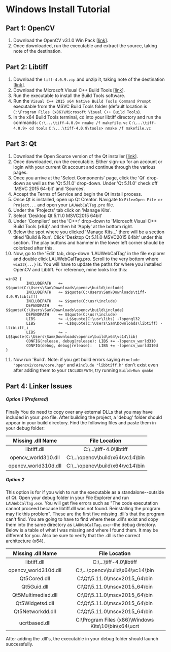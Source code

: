 # Windows Install Tutorial
## Part 1: OpenCV
1. Download the OpenCV v3.1.0 Win Pack [[link](https://opencv.org/releases.html)].
2. Once downloaded, run the executable and extract the source, taking note of the destination.

## Part 2: Libtiff
1. Download the `tiff-4.0.9.zip` and unzip it, taking note of the destination [[link](https://download.osgeo.org/libtiff/)].
2. Download the Microsoft Visual C++ Build Tools [[link](http://go.microsoft.com/fwlink/?LinkId=691126)].
3. Run the executable to install the Build Tools software.
4. Run the `Visual C++ 2015 x64 Native Build Tools Command Prompt` executable from the MSVC Build Tools folder (default location is `C:\Program Files (x86)\Microsoft Visual C++ Build Tools`).
5. In the x64 Build Tools terminal, cd into your libtiff directory and run the commands:
`C:\...\tiff-4.0.9> nmake /f makefile.vc`
`C:\...\tiff-4.0.9> cd tools`
`C:\...\tiff-4.0.9\tools> nmake /f makefile.vc`

## Part 3: Qt
1. Download the Open Source version of the Qt installer [[link](https://www.qt.io/download)].
2. Once downloaded, run the executable. Either sign-up for an account or login with your current Qt account and continue through the various pages.
3. Once you arrive at the 'Select Components' page, click the 'Qt' drop-down as well as the 'Qt 5.11.0' drop-down. Under 'Qt 5.11.0' check off 'MSVC 2015 64-bit' and 'Sources'.
4. Accept the Terms of Service and begin the Qt install process.
5. Once Qt is installed, open up Qt Creator. Navigate to `File>Open File or Project...` and open your `LAUWebCalTag.pro` file.
6. Under the 'Projects' tab click on 'Manage Kits'.
7. Select 'Desktop Qt 5.11.0 MSVC2015 64bit'
8. Under 'Compiler:' set the 'C++:' drop-down to 'Microsoft Visual C++ Build Tools (x64)' and then hit 'Apply' at the bottom right.
9. Below the spot where you clicked 'Manage Kits...' there will be a section titled 'Build & Run'. Click 'Desktop Qt 5.11.0 MSVC2015 64bit' under this section. The play buttons and hammer in the lower left corner should be colorized after this.
10. Now, go to the 'Edit' tab, drop-down 'LAUWebCalTag' in the file explorer and double click LAUWebCalTag.pro. Scroll to the very bottom where `win32{...}` is. You will have to update the paths for where you installed OpenCV and Libtiff. For reference, mine looks like this:
```
win32 {
         INCLUDEPATH   += $$quote(C:\Users\Sam\Downloads\opencv\build\include)
         INCLUDEPATH   += $$quote(C:\Users\Sam\Downloads\tiff-4.0.9\libtiff)
         INCLUDEPATH   += $$quote(C:\usr\include)
         DEPENDPATH    += $$quote(C:\Users\Sam\Downloads\opencv\build\include)
         DEPENDPATH    += $$quote(C:\usr\include)
         LIBS          += -L$$quote(C:\usr\libs) -lopengl32
         LIBS          += -L$$quote(C:\Users\Sam\Downloads\libtiff) -llibtiff_i
         LIBS          += -L$$quote(C:\Users\Sam\Downloads\opencv\build\x64\vc14\lib)
         CONFIG(release, debug|release): LIBS += -lopencv_world310
         CONFIG(debug, debug|release):   LIBS += -lopencv_world310d
}
```
11. Now run 'Build'. Note: if you get build errors saying `#include "opencv2/core/core.hpp"` and `#include "libbtiff.h"` don't exist even after adding them to your `INCLUDEPATH`, try running `Build>Run qmake`

## Part 4: Linker Issues
##### Option 1 (Preferred)
Finally You do need to copy over any external DLLs that you may have included in your .pro file. After building the project, a 'debug' folder should appear in your build directory. Find the following files and paste them in your debug folder:

|Missing .dll Name|File Location|
|:---------------:|:-----------:|
|libtiff.dll|C:\\...\tiff-4.0\libtiff|
|opencv_world310.dll|C:\\...\opencv\build\x64\vc14\bin|
|opencv_world310d.dll|C:\\...\opencv\build\x64\vc14\bin|
##### Option 2
This option is for if you wish to run the executable as a standalone--outside of Qt. Open your debug folder in your File Explorer and run `LAUWebCalTag.exe`. You will get five errors such as "The code executation cannot proceed because libtiff.dll was not found. Reinstalling the program may fix this problem". These are the first five missing .dll's that the program can't find. You are going to have to find where these .dll's exist and copy them into the same directory as `LAUWebCalTag.exe`--the debug directory. Below is a table of what I was missing and where I found them. It may be different for you. Also be sure to verify that the .dll is the correct architecture (x64).

|Missing .dll Name|File Location|
|:---------------:|:-----------:|
|libtiff.dll|C:\\...\tiff-4.0\libtiff|
|opencv_world310d.dll|C:\\...\opencv\build\x64\vc14\bin|
|Qt5Cored.dll|C:\Qt\5.11.0\mscv2015_64\bin|
|Qt5Guid.dll|C:\Qt\5.11.0\mscv2015_64\bin|
|Qt5Multimediad.dll|C:\Qt\5.11.0\mscv2015_64\bin|
|Qt5Widgetsd.dll|C:\Qt\5.11.0\mscv2015_64\bin|
|Qt5Networkdd.dll|C:\Qt\5.11.0\mscv2015_64\bin|
|ucrtbased.dll|C:\Program Files (x86)\Windows Kits\10\bin\x64\ucrt|

After adding the .dll's, the executable in your debug folder should launch successfully.
